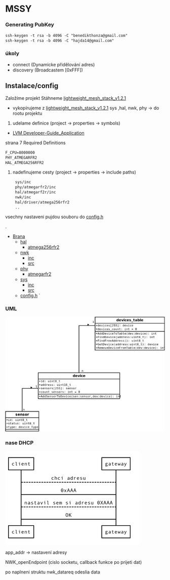 

# MSSY

### Generating PubKey
	ssh-keygen -t rsa -b 4096 -C "benedikthonza@gmail.com"
	ssh-keygen -t rsa -b 4096 -C "hajda14@gmail.com"

### úkoly
- connect (Dynamicke přidělování adres)
- discovery (Broadcastem [0xFFF])


## Instalace/config
Založíme projekt
 Stáhneme [lightweight_mesh_stack_v1.2.1](./podklady/lightweight_mesh_stack_v1.2.1) 

- vykopírujeme z [lightweight_mesh_stack_v1.2.1](./podklady/lightweight_mesh_stack_v1.2.1) 
	sys ,hal, nwk, phy -> do rootu projektu

1. udelame definice (project -> properties -> symbols)
 * [LVM Developer-Guide_Application](./podklady/Atmel-42028-Lightweight-Mesh-Developer-Guide_Application-Note_AVR2130.pdf)

strana 7
Required Definitions

    F_CPU=8000000
    PHY_ATMEGARFR2
    HAL_ATMEGA256RFR2

1. nadefinujeme cesty (project -> properties -> include paths)
	

        sys/inc
	    phy/atmegarfr2/inc
	    hal/atmegarf2r/inc
	    nwk/inc
	    hal/driver/atmega256rfr2
	    ..


vsechny nastaveni pujdou souboru  do [config.h](./Brana/config.h)

.
 * [Brana](./Brana)
   * [hal](./Brana/hal)
     * [atmega256rfr2](./Brana/hal/atmega256rfr2)
   * [nwk](./Brana/nwk)
     * [inc](./Brana/nwk/inc)
     * [src](./Brana/nwk/src)
   * [phy](./Brana/phy)
     * [atmegarfr2](./Brana/phy/atmegarfr2)
   * [sys](./Brana/sys)
     * [inc](./Brana/sys/inc)
     * [src](./Brana/sys/src)
   * [config.h](./Brana/config.h)
`
### UML
![Alt text](./podklady/diagramy/device_table.png)

### nase DHCP

![Alt text](./podklady/diagramy/dhcp.png)


app_addr -> nastavení adresy 


NWK_openEndpoint (cislo socketu, callback funkce po prijeti dat)

po naplneni struktu
nwk_datareq odeslia data

